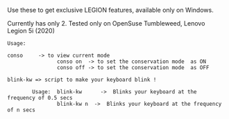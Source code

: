 Use these to get exclusive LEGION features, available only on Windows.

 Currently has only 2.
 Tested only on OpenSuse Tumbleweed, Lenovo Legion 5i (2020)
            
    Usage:  
    
    conso     -> to view current mode
                    conso on  -> to set the conservation mode  as ON
                    conso off -> to set the conservation mode  as OFF

    blink-kw => script to make your keyboard blink !

            Usage:  blink-kw      ->  Blinks your keyboard at the frequency of 0.5 secs
                    blink-kw n  ->  Blinks your keyboard at the frequency of n secs
         

